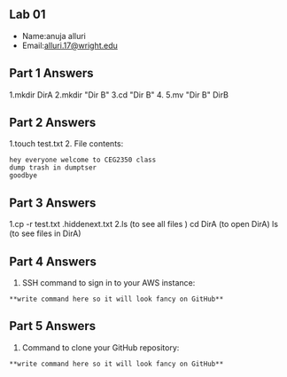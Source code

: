 ## Lab 01

- Name:anuja alluri
- Email:alluri.17@wright.edu

## Part 1 Answers

1.mkdir DirA
2.mkdir "Dir B"
3.cd "Dir B"
4.
5.mv "Dir B" DirB

## Part 2 Answers

1.touch test.txt
2. File contents:

```
hey everyone welcome to CEG2350 class
dump trash in dumptser
goodbye
```

## Part 3 Answers

1.cp -r test.txt .hiddenext.txt
2.ls (to see all files )
cd DirA (to open DirA)
ls (to see files in DirA)
## Part 4 Answers

1. SSH command to sign in to your AWS instance:

```
**write command here so it will look fancy on GitHub**
```

## Part 5 Answers

1. Command to clone your GitHub repository:

```
**write command here so it will look fancy on GitHub**
```
